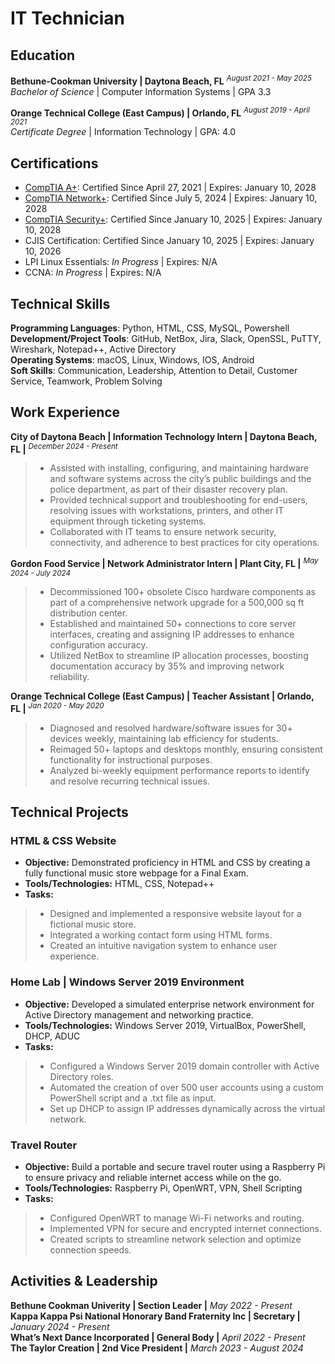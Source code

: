 # IT Technician

## Education
**Bethune-Cookman University | Daytona Beach, FL** <sup>_August 2021 - May 2025_</sup> </br> 
_Bachelor of Science_ | Computer Information Systems | GPA 3.3</br>

**Orange Technical College (East Campus) | Orlando, FL** <sup>_August 2019 - April 2021_</sup> </br>
_Certificate Degree_ | Information Technology | GPA: 4.0

## Certifications
* [CompTIA A+](https://www.credly.com/earner/earned/badge/60ac2b04-2474-48c2-a9f9-78090cee9b80): Certified Since April 27, 2021 | Expires: January 10, 2028
* [CompTIA Network+](https://www.credly.com/badges/2ab760be-22e9-4db5-afab-d26d41baee5b): Certified Since July 5, 2024 | Expires: January 10, 2028
* [CompTIA Security+](https://www.credly.com/earner/earned/badge/3992e779-00ef-42a6-8c32-23857a446f39): Certified Since January 10, 2025  | Expires: January 10, 2028
* CJIS Certification: Certified Since January 10, 2025 | Expires: January 10, 2026
* LPI Linux Essentials: _In Progress_  | Expires: N/A
* CCNA: _In Progress_  | Expires: N/A

## Technical Skills
**Programming Languages**: Python, HTML, CSS, MySQL, Powershell</br>
**Development/Project Tools**: GitHub, NetBox, Jira, Slack, OpenSSL, PuTTY, Wireshark, Notepad++, Active Directory</br>
**Operating Systems**: macOS, Linux, Windows,  IOS, Android</br>
**Soft Skills**: Communication, Leadership, Attention to Detail, Customer Service, Teamwork, Problem Solving</br>

## Work Experience
**City of Daytona Beach | Information Technology Intern | Daytona Beach, FL |** <sup>_December 2024 - Present_</sup>
> * Assisted with installing, configuring, and maintaining hardware and software systems across the city’s public buildings and the police department, as part of their disaster recovery plan.
> * Provided technical support and troubleshooting for end-users, resolving issues with workstations, printers, and other IT equipment through ticketing systems.
> * Collaborated with IT teams to ensure network security, connectivity, and adherence to best practices for city operations.

**Gordon Food Service |  Network Administrator Intern | Plant City, FL |** <sup>_May 2024 - July 2024_</sup>
> * Decommissioned 100+ obsolete Cisco hardware components as part of a comprehensive network upgrade for a 500,000 sq ft distribution center.
> * Established and maintained 50+ connections to core server interfaces, creating and assigning IP addresses to enhance configuration accuracy.
> * Utilized NetBox to streamline IP allocation processes, boosting documentation accuracy by 35% and improving network reliability.

**Orange Technical College (East Campus) | Teacher Assistant | Orlando, FL |** <sup>_Jan 2020 - May 2020_</sup>
> * Diagnosed and resolved hardware/software issues for 30+ devices weekly, maintaining lab efficiency for students.
> * Reimaged 50+ laptops and desktops monthly, ensuring consistent functionality for instructional purposes.
> * Analyzed bi-weekly equipment performance reports to identify and resolve recurring technical issues.

## Technical Projects
### HTML & CSS Website
* **Objective:** Demonstrated proficiency in HTML and CSS by creating a fully functional music store webpage for a Final Exam.
* **Tools/Technologies:** HTML, CSS, Notepad++
* **Tasks:**
> - Designed and implemented a responsive website layout for a fictional music store.
> - Integrated a working contact form using HTML forms.
> - Created an intuitive navigation system to enhance user experience.

### Home Lab | Windows Server 2019 Environment
* **Objective:** Developed a simulated enterprise network environment for Active Directory management and networking practice.
* **Tools/Technologies:** Windows Server 2019, VirtualBox, PowerShell, DHCP, ADUC
* **Tasks:**
> - Configured a Windows Server 2019 domain controller with Active Directory roles.
> - Automated the creation of over 500 user accounts using a custom PowerShell script and a .txt file as input.
> - Set up DHCP to assign IP addresses dynamically across the virtual network.

### Travel Router
* **Objective:** Build a portable and secure travel router using a Raspberry Pi to ensure privacy and reliable internet access while on the go.
* **Tools/Technologies:** Raspberry Pi, OpenWRT, VPN, Shell Scripting 
* **Tasks:**
> - Configured OpenWRT to manage Wi-Fi networks and routing.
> - Implemented VPN for secure and encrypted internet connections.
> - Created scripts to streamline network selection and optimize connection speeds.

## Activities & Leadership
**Bethune Cookman Univerity | Section Leader |** _May 2022 - Present_</br> 
**Kappa Kappa Psi National Honorary Band Fraternity Inc | Secretary |** _January 2024 - Present_</br>
**What’s Next Dance Incorporated | General Body |** _April 2022 - Present_</br>
**The Taylor Creation | 2nd Vice President |** _March 2023 - August 2024_</br>



